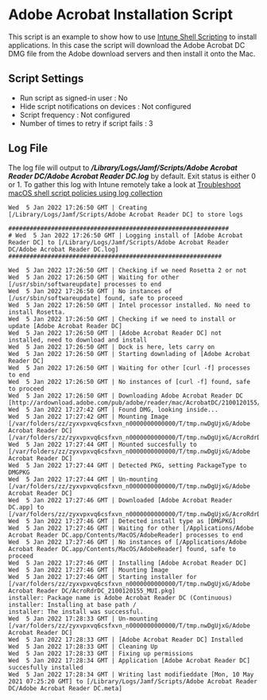# Adobe Acrobat Installation Script

This script is an example to show how to use [Intune Shell Scripting](https://docs.microsoft.com/en-us/mem/intune/apps/macos-shell-scripts) to install applications. In this case the script will download the Adobe Acrobat DC DMG file from the Adobe download servers and then install it onto the Mac.

## Script Settings

- Run script as signed-in user : No
- Hide script notifications on devices : Not configured
- Script frequency : Not configured
- Number of times to retry if script fails : 3

## Log File

The log file will output to ***/Library/Logs/Jamf/Scripts/Adobe Acrobat Reader DC/Adobe Acrobat Reader DC.log*** by default. Exit status is either 0 or 1. To gather this log with Intune remotely take a look at  [Troubleshoot macOS shell script policies using log collection](https://docs.microsoft.com/en-us/mem/intune/apps/macos-shell-scripts#troubleshoot-macos-shell-script-policies-using-log-collection)

```
Wed  5 Jan 2022 17:26:50 GMT | Creating [/Library/Logs/Jamf/Scripts/Adobe Acrobat Reader DC] to store logs

##############################################################
# Wed  5 Jan 2022 17:26:50 GMT | Logging install of [Adobe Acrobat Reader DC] to [/Library/Logs/Jamf/Scripts/Adobe Acrobat Reader DC/Adobe Acrobat Reader DC.log]
############################################################

Wed  5 Jan 2022 17:26:50 GMT | Checking if we need Rosetta 2 or not
Wed  5 Jan 2022 17:26:50 GMT | Waiting for other [/usr/sbin/softwareupdate] processes to end
Wed  5 Jan 2022 17:26:50 GMT | No instances of [/usr/sbin/softwareupdate] found, safe to proceed
Wed  5 Jan 2022 17:26:50 GMT | Intel processor installed. No need to install Rosetta.
Wed  5 Jan 2022 17:26:50 GMT | Checking if we need to install or update [Adobe Acrobat Reader DC]
Wed  5 Jan 2022 17:26:50 GMT | [Adobe Acrobat Reader DC] not installed, need to download and install
Wed  5 Jan 2022 17:26:50 GMT | Dock is here, lets carry on
Wed  5 Jan 2022 17:26:50 GMT | Starting downlading of [Adobe Acrobat Reader DC]
Wed  5 Jan 2022 17:26:50 GMT | Waiting for other [curl -f] processes to end
Wed  5 Jan 2022 17:26:50 GMT | No instances of [curl -f] found, safe to proceed
Wed  5 Jan 2022 17:26:50 GMT | Downloading Adobe Acrobat Reader DC [http://ardownload.adobe.com/pub/adobe/reader/mac/AcrobatDC/2100120155/AcroRdrDC_2100120155_MUI.dmg]
Wed  5 Jan 2022 17:27:42 GMT | Found DMG, looking inside...
Wed  5 Jan 2022 17:27:42 GMT | Mounting Image [/var/folders/zz/zyxvpxvq6csfxvn_n0000000000000/T/tmp.nwDgUjxG/Adobe Acrobat Reader DC] [/var/folders/zz/zyxvpxvq6csfxvn_n0000000000000/T/tmp.nwDgUjxG/AcroRdrDC_2100120155_MUI.dmg]
Wed  5 Jan 2022 17:27:44 GMT | Mounted succesfully to [/var/folders/zz/zyxvpxvq6csfxvn_n0000000000000/T/tmp.nwDgUjxG/Adobe Acrobat Reader DC]
Wed  5 Jan 2022 17:27:44 GMT | Detected PKG, setting PackageType to DMGPKG
Wed  5 Jan 2022 17:27:44 GMT | Un-mounting [/var/folders/zz/zyxvpxvq6csfxvn_n0000000000000/T/tmp.nwDgUjxG/Adobe Acrobat Reader DC]
Wed  5 Jan 2022 17:27:46 GMT | Downloaded [Adobe Acrobat Reader DC.app] to [/var/folders/zz/zyxvpxvq6csfxvn_n0000000000000/T/tmp.nwDgUjxG/AcroRdrDC_2100120155_MUI.dmg]
Wed  5 Jan 2022 17:27:46 GMT | Detected install type as [DMGPKG]
Wed  5 Jan 2022 17:27:46 GMT | Waiting for other [/Applications/Adobe Acrobat Reader DC.app/Contents/MacOS/AdobeReader] processes to end
Wed  5 Jan 2022 17:27:46 GMT | No instances of [/Applications/Adobe Acrobat Reader DC.app/Contents/MacOS/AdobeReader] found, safe to proceed
Wed  5 Jan 2022 17:27:46 GMT | Installing [Adobe Acrobat Reader DC]
Wed  5 Jan 2022 17:27:46 GMT | Mounting Image
Wed  5 Jan 2022 17:27:46 GMT | Starting installer for [/var/folders/zz/zyxvpxvq6csfxvn_n0000000000000/T/tmp.nwDgUjxG/Adobe Acrobat Reader DC/AcroRdrDC_2100120155_MUI.pkg]
installer: Package name is Adobe Acrobat Reader DC (Continuous)
installer: Installing at base path /
installer: The install was successful.
Wed  5 Jan 2022 17:28:33 GMT | Un-mounting [/var/folders/zz/zyxvpxvq6csfxvn_n0000000000000/T/tmp.nwDgUjxG/Adobe Acrobat Reader DC]
Wed  5 Jan 2022 17:28:33 GMT | [Adobe Acrobat Reader DC] Installed
Wed  5 Jan 2022 17:28:33 GMT | Cleaning Up
Wed  5 Jan 2022 17:28:33 GMT | Fixing up permissions
Wed  5 Jan 2022 17:28:34 GMT | Application [Adobe Acrobat Reader DC] succesfully installed
Wed  5 Jan 2022 17:28:34 GMT | Writing last modifieddate [Mon, 10 May 2021 07:25:20 GMT] to [/Library/Logs/Jamf/Scripts/Adobe Acrobat Reader DC/Adobe Acrobat Reader DC.meta]
```
